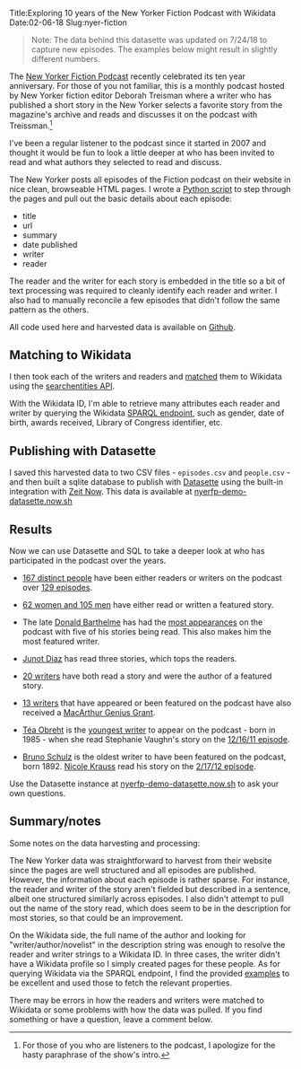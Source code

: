 Title:Exploring 10 years of the New Yorker Fiction Podcast with Wikidata
Date:02-06-18
Slug:nyer-fiction

>Note: The data behind this datasette was updated on 7/24/18 to capture new episodes. The examples below might result in slightly different numbers.

The [New Yorker Fiction Podcast](https://www.newyorker.com/podcast/fiction) recently celebrated its ten year anniversary. For those of you not familiar, this is a monthly podcast hosted by New Yorker fiction editor Deborah Treisman where a writer who has published a short story in the New Yorker selects a favorite story from the magazine's archive and reads and discusses it on the podcast with Treissman.[^1]

I've been a regular listener to the podcast since it started in 2007 and thought it would be fun to look a little deeper at who has been invited to read and what authors they selected to read and discuss.

[^1]: For those of you who are listeners to the podcast, I apologize for the hasty paraphrase of the show's intro.

The New Yorker posts all episodes of the Fiction podcast on their website in nice clean, browseable HTML pages. I wrote a [Python script](https://github.com/lawlesst/new-yorker-fiction-podcast-data/blob/master/scripts/harvest.py) to step through the pages and pull out the basic details about each episode:

* title
* url
* summary
* date published
* writer
* reader

The reader and the writer for each story is embedded in the title so a bit of text processing was required to cleanly identify each reader and writer. I also had to manually reconcile a few episodes that didn't follow the same pattern as the others.

All code used here and harvested data is available on [Github](https://github.com/lawlesst/new-yorker-fiction-podcast-data).

## Matching to Wikidata

I then took each of the writers and readers and [matched](https://github.com/lawlesst/new-yorker-fiction-podcast-data/blob/master/scripts/wd_details.py) them to Wikidata using the [searchentities API](https://www.wikidata.org/w/api.php?action=help&modules=wbsearchentities).

With the Wikidata ID, I'm able to retrieve many attributes each reader and writer by querying the Wikidata [SPARQL endpoint](https://query.wikidata.org/), such as gender, date of birth, awards received, Library of Congress identifier, etc.

## Publishing with Datasette

I saved this harvested data to two CSV files - `episodes.csv` and `people.csv` - and then built a sqlite database to publish with [Datasette](https://github.com/simonw/datasette) using the built-in integration with [Zeit Now](https://zeit.co/now). This data is available at [nyerfp-demo-datasette.now.sh](https://nyerfp-demo-datasette.now.sh/)

## Results

Now we can use Datasette and SQL to take a deeper look at who has participated in the podcast over the years.

* [167 distinct people](https://nyerfp-demo-datasette.now.sh/nyer-fiction-podcast-27cb333?sql=select+distinct+wid%2C+personLabel%2C+siteLink+%0D%0Afrom+people%0D%0Aorder+by+personLabel%3B+) have been either readers or writers on the podcast over [129 episodes](https://nyerfp-demo-datasette.now.sh/nyer-fiction-podcast-27cb333?sql=select+*+from+episodes%0D%0Aorder+by+date_published%3B).

* [62 women and 105 men](https://nyerfp-demo-datasette.now.sh/nyer-fiction-podcast-27cb333?sql=select+genderLabel%2C+count%28distinct+wid%29+%0D%0Afrom+people%0D%0Agroup+by+genderLabel+%3B) have either read or written a featured story.

* The late [Donald Barthelme](https://en.wikipedia.org/wiki/Donald_Barthelme) has had the [most appearances](https://nyerfp-demo-datasette.now.sh/nyer-fiction-podcast-27cb333?sql=select+wid%2C+personLabel%2C+count%28distinct+e1.id%29+as+reader%2C+count%28distinct+e2.id%29+as+writer%2C+%28count%28distinct+e1.id%29+%2B+count%28distinct+e2.id%29%29+as+total%0D%0Afrom+people+p%0D%0Aleft+join+episodes+e1+on+p.wid%3De1.reader_wikidata+%0D%0Aleft+join+episodes+e2+on+p.wid%3De2.writer_wikidata+%0D%0Agroup+by+wid%0D%0Aorder+by+total+desc%3B) on the podcast with five of his stories being read. This also makes him the most featured writer.

* [Junot Diaz](https://en.wikipedia.org/wiki/Junot_D%C3%ADaz) has read three stories, which tops the readers.

* [20 writers](https://nyerfp-demo-datasette.now.sh/nyer-fiction-podcast-27cb333?sql=with+p+as+%28%0D%0A++select+wid%2C+personLabel%2C+count%28distinct+e1.id%29+as+reader%2C+count%28distinct+e2.id%29+as+writer%2C+%28count%28distinct+e1.id%29+%2B+count%28distinct+e2.id%29%29+as+total%2C+siteLink%0D%0Afrom+people+p%0D%0Aleft+join+episodes+e1+on+p.wid%3De1.reader_wikidata+%0D%0Aleft+join+episodes+e2+on+p.wid%3De2.writer_wikidata+%0D%0Agroup+by+wid%0D%0A%29%0D%0Aselect+*%0D%0Afrom+p%0D%0Awhere+reader+%3E+0+and+writer+%3E+0+%0D%0Aorder+by+total+desc%3B) have both read a story and were the author of a featured story.

* [13 writers](https://nyerfp-demo-datasette.now.sh/nyer-fiction-podcast-432e4ea?sql=select+distinct+wid%2C+personLabel%2C+siteLink%0D%0Afrom+people%0D%0Awhere+macGeniusGrant%3D1%0D%0Aorder+by+personLabel%3B) that have appeared or been featured on the podcast have also received a [MacArthur Genius Grant](https://en.wikipedia.org/wiki/MacArthur_Fellows_Program).

* [Téa Obreht](https://en.wikipedia.org/wiki/T%C3%A9a_Obreht) is the [youngest writer](https://nyerfp-demo-datasette.now.sh/nyer-fiction-podcast-27cb333?sql=select+wid%2C+personLabel%2C+strftime%28%27%25Y-%25m-%25d%27%2C+birth%29+as+birthYear%2C+siteLink%0D%0Afrom+people+%0D%0Aorder+by+birthYear+desc+%3B) to appear on the podcast - born in 1985 - when she read Stephanie Vaughn's story on the [12/16/11 episode](https://www.newyorker.com/podcast/fiction/tea-obreht-reads-stephanie-vaughn).

* [Bruno Schulz](https://en.wikipedia.org/wiki/Bruno_Schulz) is the oldest writer to have been featured on the podcast, born 1892. [Nicole Krauss](https://en.wikipedia.org/wiki/Nicole_Krauss) read his story on the [2/17/12 episode](https://www.newyorker.com/podcast/fiction/nicole-krauss-reads-bruno-schulz).

Use the Datasette instance at [nyerfp-demo-datasette.now.sh](https://nyerfp-demo-datasette.now.sh/) to ask your own questions.

## Summary/notes

Some notes on the data harvesting and processing:

The New Yorker data was straightforward to harvest from their website since the pages are well structured and all episodes are published. However, the information about each episode is rather sparse. For instance, the reader and writer of the story aren't fielded but described in a sentence, albeit one structured similarly across episodes. I also didn't attempt to pull out the name of the story read, which does seem to be in the description for most stories, so that could be an improvement.

On the Wikidata side, the full name of the author and looking for "writer/author/novelist" in the description string was enough to resolve the reader and writer strings to a Wikidata ID. In three cases, the writer didn't have a Wikidata profile so I simply created pages for these people. As for querying Wikidata via the SPARQL endpoint, I find the provided [examples](https://www.wikidata.org/wiki/Wikidata:SPARQL_query_service/queries/examples) to be excellent and used those to fetch the relevant properties.

There may be errors in how the readers and writers were matched to Wikidata or some problems with how the data was pulled. If you find something or have a question, leave a comment below.

